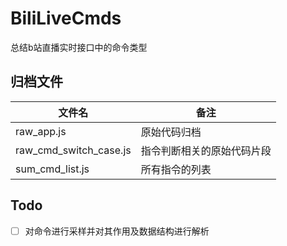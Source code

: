 # BiliLiveCmds

总结b站直播实时接口中的命令类型

## 归档文件

|文件名|备注|
|----|----|
|raw_app.js|原始代码归档|
|raw_cmd_switch_case.js|指令判断相关的原始代码片段|
|sum_cmd_list.js|所有指令的列表|

## Todo

- [ ] 对命令进行采样并对其作用及数据结构进行解析
